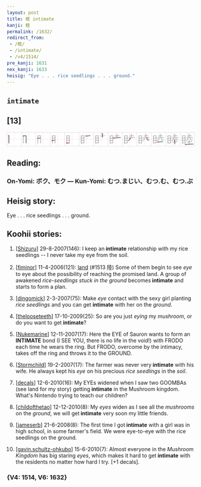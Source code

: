 ```yaml
---
layout: post
title: 睦 intimate
kanji: 睦
permalink: /1632/
redirect_from:
 - /睦/
 - /intimate/
 - /v4/1514/
pre_kanji: 1631
nex_kanji: 1633
heisig: "Eye . . . rice seedlings . . . ground."
---
```


## `intimate`

## [13]

<div class="stroke"><img src="../images/E79DA6.png" /></div>

## Reading:

### On-Yomi: ボク、モク &mdash; Kun-Yomi: むつ.まじい、むつ.む、むつ.ぶ

## Heisig story:

Eye . . . rice seedlings . . . ground.

## Koohii stories:

1) [<a href="http://kanji.koohii.com/profile/Shizuru">Shizuru</a>] 29-8-2007(146): I keep an<strong> intimate</strong> relationship with my rice seedlings -- I never take my eye from the soil.

2) [<a href="http://kanji.koohii.com/profile/fiminor">fiminor</a>] 11-4-2006(121): <a href="../v4/1513">land</a> (#1513 陸) Some of them begin to see <em>eye</em> to eye about the possibility of reaching the promised land. A group of awakened <em>rice-seedlings stuck in the ground</em> becomes<strong> intimate</strong> and starts to form a plan.

3) [<a href="http://kanji.koohii.com/profile/dingomick">dingomick</a>] 2-3-2007(75): Make <em>eye</em> contact with the sexy girl planting <em>rice seedlings</em> and you can get <strong>intimate</strong> with her on the <em>ground</em>.

4) [<a href="http://kanji.koohii.com/profile/thelooseteeth">thelooseteeth</a>] 17-10-2009(25): So are you just <em>eying</em> my <em>mushroom</em>, or do you want to get<strong> intimate</strong>?

5) [<a href="http://kanji.koohii.com/profile/Nukemarine">Nukemarine</a>] 12-11-2007(17): Here the EYE of Sauron wants to form an<strong> INTIMATE</strong> bond (I SEE YOU, there is no life in the void!) with FRODO each time he wears the ring. But FRODO, overcome by the intimacy, takes off the ring and throws it to the GROUND.

6) [<a href="http://kanji.koohii.com/profile/Stormchild">Stormchild</a>] 19-2-2007(17): The farmer was never very<strong> intimate</strong> with his wife. He always kept his <em>eye</em> on his precious <em>rice seedlings</em> in the <em>soil</em>.

7) [<a href="http://kanji.koohii.com/profile/decals">decals</a>] 12-6-2010(16): My EYEs widened when I saw two GOOMBAs (see land for my story) getting<strong> intimate</strong> in the Mushroom kingdom. What&#039;s Nintendo trying to teach our children?

8) [<a href="http://kanji.koohii.com/profile/childofthetao">childofthetao</a>] 12-12-2010(8): My <em>eyes</em> widen as I see all the <em>mushrooms</em> on the <em>ground</em>, we will get<strong> intimate</strong> very soon my little friends.

9) [<a href="http://kanji.koohii.com/profile/jameserb">jameserb</a>] 21-6-2008(8): The first time I got<strong> intimate</strong> with a girl was in high school, in some farmer&#039;s field. We were eye-to-eye with the rice seedlings on the ground.

10) [<a href="http://kanji.koohii.com/profile/gavin.schultz-ohkubo">gavin.schultz-ohkubo</a>] 15-6-2010(7): Almost everyone in the <em>Mushroom Kingdom</em> has big staring <em>eyes</em>, which makes it hard to get<strong> intimate</strong> with the residents no matter how hard I try. [+1 decals].

### {V4: 1514, V6: 1632}
